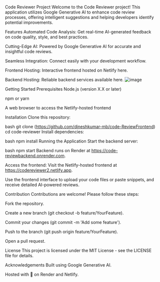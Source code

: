 Code Reviewer Project
Welcome to the Code Reviewer project! This application utilizes Google Generative AI to enhance code review processes, offering intelligent suggestions and helping developers identify potential improvements.

Features
Automated Code Analysis: Get real-time AI-generated feedback on code quality, style, and best practices.

Cutting-Edge AI: Powered by Google Generative AI for accurate and insightful code reviews.

Seamless Integration: Connect easily with your development workflow.

Frontend Hosting: Interactive frontend hosted on Netlify here.

Backend Hosting: Reliable backend services available here.
![image](https://github.com/user-attachments/assets/fc2f026f-deae-45c6-8313-e9671c790168)

Getting Started
Prerequisites
Node.js (version X.X or later)

npm or yarn

A web browser to access the Netlify-hosted frontend

Installation
Clone this repository:

bash
git clone (https://github.com/dineshkumar-mb/code-ReviewFrontend)
cd code-reviewer
Install dependencies:

bash
npm install
Running the Application
Start the backend server:

bash
npm start
Backend runs on Render at https://code-reviewbackend.onrender.com.

Access the frontend: Visit the Netlify-hosted frontend at https://codereviewer2.netlify.app.

Use the frontend interface to upload your code files or paste snippets, and receive detailed AI-powered reviews.

Contribution
Contributions are welcome! Please follow these steps:

Fork the repository.

Create a new branch (git checkout -b feature/YourFeature).

Commit your changes (git commit -m 'Add some feature').

Push to the branch (git push origin feature/YourFeature).

Open a pull request.

License
This project is licensed under the MIT License - see the LICENSE file for details.

Acknowledgements
Built using Google Generative AI.

Hosted with 💙 on Render and Netlify.
